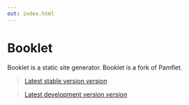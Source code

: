 ```yaml
---
out: index.html
---
```


Booklet
=======

Booklet is a static site generator. Booklet is a fork of Pamflet.

> [Latest stable version $version$]($stable$)

> [Latest development version $version$]($development$)
